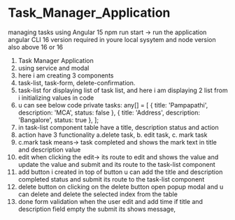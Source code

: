 # Task_Manager_Application
 managing tasks using Angular 15
 npm run start -> run the application
 angular CLI 16 version required in youre local sysytem and node version also above 16 or 16
1. Task Manager Application
2. using service and modal
3. here i am creating 3 components
4. task-list, task-form, delete-confirmation.
5. task-list for displaying list of task list, and here i am displaying 2 list from i initializing values in code
6.  u can see below code  private tasks: any[] = [ { title: 'Pampapathi', description: 'MCA', status: false },
  { title: 'Address', description: 'Bangalore', status: true },
];
7. in task-list component table have a title, description status and action
8. action have 3 functionality a.delete task, b. edit task, c. mark task
9. c.mark task means-> task completed and shows the  mark text in title and description value
10. edit when clicking the edit-> its route to edit and shows the value and update the value and submit and its route to the task-list component
11. add button i created in top of button u can add the title and description completed status and submit its route to the task-list component
12. delete button on clicking on the delete button open popup modal and u can delete and delete the selected index from the table
13. done form validation when the user edit and add time if title and description field empty the submit its shows message, 
